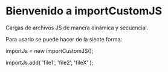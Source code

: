 # Bienvenido a importCustomJS
Cargas de archivos JS de manera dinámica y secuencial.

Para usarlo se puede hacer de la siente forma:

importJs = new importCustomJS();

importJs.add(
    'file1',
    'file2',
    'fileX'
    );
